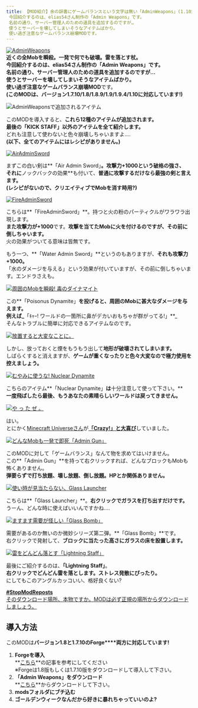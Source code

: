 ```yaml
---
title: 【MOD紹介】余の辞書にゲームバランスという文字は無い「AdminWeapons」(1.10対応)
 今回紹介するのは、elias54さん制作の「Admin Weapons」です。
 名前の通り、サーバー管理人のための道具を追加するのですが…
 使うとサーバーを壊してしまいそうなアイテムばかり。
 使い過ぎ注意なゲームバランス崩壊MODです。
---
```


[![AdminWeapons](https://cdn-ak.f.st-hatena.com/images/fotolife/s/sasigume/20210208/20210208132814.png)](#2/d/2d02d9ff.png "AdminWeapons")  
**近くの全Mobを瞬殺。一発で何でも破壊。****雷を落とす杖。**   
今回紹介するのは、elias54さん制作の**「Admin Weapons」**です。  
名前の通り、**サーバー管理人のための道具を追加**するのですが…  
**使うとサーバーを壊してしまいそうなアイテムばかり。**  
使い過ぎ注意な**ゲームバランス崩壊MOD**です。  
**(このMODは、バージョン1.7.10/1.8/1.8.9/1.9/1.9.4/1.10に対応しています!)**

![AdminWeaponsで追加されるアイテム](https://cdn-ak.f.st-hatena.com/images/fotolife/s/sasigume/20210208/20210208152044.jpg)

このMODを導入すると、**これら12種のアイテムが追加されます。**  
**最後の「KICK STAFF」以外のアイテムを全て紹介します。**  
どれも注意して使わないと色々崩壊しちゃいますよ….  
**(以下、全てのアイテムにはレシピがありません。)**

[![AirAdminSword](https://cdn-ak.f.st-hatena.com/images/fotolife/s/sasigume/20210208/20210208175214.png)](#f/0/f0760b77.png "AirAdminSword")

まずこの白い剣は**「Air Admin Sword」**。**攻撃力+1000という破格の強さ**、  
それに**ノックバックの効果**も付いて、**普通に攻撃するだけなら最強の剣と言えます。**  
**(レシピがないので、クリエイティブでMobを消す時用?)**

[![FireAdminSword](https://cdn-ak.f.st-hatena.com/images/fotolife/s/sasigume/20210208/20210208135701.png)](#4/c/4c63a183.png "FireAdminSword")

こちらは**「FireAdminSword」**。持つと火の粉のパーティクルがワラワラ出現します。  
**また攻撃力が+1000**です。**攻撃を当てたMobに火を付けるのですが、その前に倒しちゃいます。**  
火の効果がついてる意味は皆無です。

もう一つ、**「Water Admin Sword」**というのもありますが、**それも攻撃力+1000。**  
「水のダメージを与える」という効果が付いていますが、その前に倒しちゃいます。エンドラさえも。

[![周囲のMobを瞬殺! 毒のダイナマイト](https://cdn-ak.f.st-hatena.com/images/fotolife/s/sasigume/20210208/20210208160413.png)](#c/4/c46fb447.png "周囲のMobを瞬殺! 毒のダイナマイト")

この**「Poisonus Dynamite」**を投げると、**周囲のMobに甚大なダメージを与えます。**  
例えば_**「ｷｬｰ! ワールドの一箇所に鼻がデカいおもちゃが群がってる!」**_  
そんなトラブルに簡単に対応できるアイテムなのです。

[![放置すると大変なことに。](https://cdn-ak.f.st-hatena.com/images/fotolife/s/sasigume/20210208/20210208132523.png)](#2/9/29b4f965.png "放置すると大変なことに。")

しかし、放っておくと煙をもうもう出して**地形が破壊されてしまいます。**  
しばらくすると消えますが、**ゲームが重くなったりと色々大変なので極力使用を控えましょう。**

[![むやみに使うな! Nuclear Dynamite](https://cdn-ak.f.st-hatena.com/images/fotolife/s/sasigume/20210208/20210208150237.png)](#8/7/87dd40c0.png "むやみに使うな! Nuclear Dynamite")

こちらのアイテム**「Nuclear Dynamite」**は**十分注意して使って下さい。**  
**一度飛ばしたら最後、**もうあなたの素晴らしいワールドは戻ってきません。****

[![や っ た ぜ 。](https://cdn-ak.f.st-hatena.com/images/fotolife/s/sasigume/20210208/20210208144054.png)](#7/4/745c2f22.png "や っ た ぜ 。")

はい。  
とにかく[Minecraft Universeさん](http://www.youtube.com/user/MinecraftUniverse)が[**「Crazy!」と大喜び**](http://youtu.be/Fyk9newzha4?t=3m58s "This is Craaaayzyyy!")していました。

[![どんなMobも一発で即死「Admin Gun」](https://cdn-ak.f.st-hatena.com/images/fotolife/s/sasigume/20210208/20210208130044.png)](#1/0/10847f96.png "どんなMobも一発で即死「Admin Gun」")

このMODに対して「ゲームバランス」なんて物を求めてはいけません。  
この**「Admin Gun」**を持って右クリックすれば、どんなブロックもMobも怖くありません。  
**弾要らずで打ち放題、壊し放題、倒し放題。HPとか関係ありません。**

[![使い時が見当たらない、Glass Launcher](https://cdn-ak.f.st-hatena.com/images/fotolife/s/sasigume/20210208/20210208132259.png)](#2/7/270ae352.png "使い時が見当たらない、Glass Launcher")

こちらは**「Glass Launcher」**。**右クリックでガラスを打ち出すだけです。**  
うーん、どんな時に使えばいいんですかね….

[![ますます需要が怪しい「Glass Bomb」](https://cdn-ak.f.st-hatena.com/images/fotolife/s/sasigume/20210208/20210208160504.png)](#c/5/c53e6631.png "ますます需要が怪しい「Glass Bomb」")

需要があるのか無いのか微妙シリーズ第二弾。**「Glass Bomb」**です。  
右クリックで発射して、**ブロックに当たった高さにガラスの床を設置します。**

[![雷をどんどん落とす「Lightning Staff」](https://cdn-ak.f.st-hatena.com/images/fotolife/s/sasigume/20210208/20210208154019.png)](#a/d/ad729f3e.png "雷をどんどん落とす「Lightning Staff」")

最後にご紹介するのは、**「Lightning Staff」**。  
**右クリックでどんどん雷を落とします。ストレス発散にぴったり。**  
にしてもこのアングルカッコいい、格好良くない?

[**#StopModReposts**  
そのダウンロード場所、本物ですか。MODは必ず正規の場所からダウンロードしましょう。](https://www.napoan.com/stop-mod-reposts/)

## 導入方法

このMODは**バージョン1.8と1.7.10のForge****両方に対応しています!**

1.  **Forgeを導入**  
    **[こちら](/new-way-to-install-mod/#forge-inst)**の記事を参考にしてください  
    ※Forgeは1.8版もしくは1.7.10版をダウンロードして導入して下さい。
2.  **「Admin Weapons」をダウンロード**  
    **[こちら](http://www.minecraftforum.net/forums/mapping-and-modding/minecraft-mods/2232900-admin-weapons-weapons-for-server-operator "「Item Transform Helper」のダウンロード")**からダウンロードして下さい。
3.  **modsフォルダにブチ込む** 
4.  **ゴールデンウィークなんだから好きに暴れちゃっていいのよ?**

